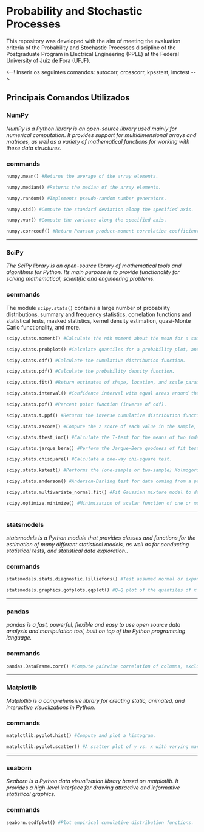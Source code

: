 # **Probability and Stochastic Processes**
This repository was developed with the aim of meeting the evaluation criteria of the Probability and Stochastic Processes discipline of the Postgraduate Program in Electrical Engineering (PPEE) at the Federal University of Juiz de Fora (UFJF).

<--! Inserir os seguintes comandos: autocorr, crosscorr, kpsstest, lmctest -->

## **Principais Comandos Utilizados**

### NumPy
*NumPy is a Python library is an open-source library used mainly for numerical computation. It provides support for multidimensional arrays and matrices, as well as a variety of mathematical functions for working with these data structures.*

### commands

~~~Python
numpy.mean() #Returns the average of the array elements. 
~~~
~~~Python
numpy.median() #Returns the median of the array elements.
~~~
~~~Python
numpy.random() #Implements pseudo-random number generators.
~~~
~~~Python
numpy.std() #Compute the standard deviation along the specified axis.
~~~
~~~Python
numpy.var() #Compute the variance along the specified axis.
~~~
~~~Python
numpy.corrcoef() #Return Pearson product-moment correlation coefficients.
~~~


---
### **SciPy**
*The SciPy library is an open-source library of mathematical tools and algorithms for Python. Its main purpose is to provide functionality for solving mathematical, scientific and engineering problems.*

### commands

The module `scipy.stats()` contains a large number of probability distributions, summary and frequency statistics, correlation functions and statistical tests, masked statistics, kernel density estimation, quasi-Monte Carlo functionality, and more.

~~~Python
scipy.stats.moment() #Calculate the nth moment about the mean for a sample.
~~~
~~~Python
scipy.stats.probplot() #Calculate quantiles for a probability plot, and optionally show the plot.
~~~
<!-- A função scipy.stats.probplot também é capaz de plotar o qqplot-->
~~~Python
scipy.stats.cdf() #Calculate the cumulative distribution function.
~~~
~~~Python
scipy.stats.pdf() #Calculate the probability density function.
~~~
~~~Python
scipy.stats.fit() #Return estimates of shape, location, and scale parameters from data. The default estimation method is Maximum Likelihood Estimation (MLE).
~~~
~~~Python
scipy.stats.interval() #Confidence interval with equal areas around the median.
~~~
~~~Python
scipy.stats.ppf() #Percent point function (inverse of cdf).
~~~
~~~Python
scipy.stats.t.ppf() #Returns the inverse cumulative distribution function of the Student's t distribution.
~~~
~~~Python
scipy.stats.zscore() #Compute the z score of each value in the sample, relative to the sample mean and standard deviation.
~~~
~~~Python
scipy.stats.ttest_ind() #Calculate the T-test for the means of two independent samples of scores.
~~~
~~~Python
scipy.stats.jarque_bera() #Perform the Jarque-Bera goodness of fit test on sample data.
~~~
~~~Python
scipy.stats.chisquare() #Calculate a one-way chi-square test.
~~~
~~~Python
scipy.stats.kstest() #Performs the (one-sample or two-sample) Kolmogorov-Smirnov test for goodness of fit.
~~~
~~~Python
scipy.stats.anderson() #Anderson-Darling test for data coming from a particular distribution.
~~~
~~~Python
scipy.stats.multivariate_normal.fit() #Fit Gaussian mixture model to data
~~~
~~~Python
scipy.optimize.minimize() #Minimization of scalar function of one or more variables.
~~~


---
### **statsmodels**
*statsmodels is a Python module that provides classes and functions for the estimation of many different statistical models, as well as for conducting statistical tests, and statistical data exploration..*

### commands
~~~Python
statsmodels.stats.diagnostic.lilliefors() #Test assumed normal or exponential distribution using Lilliefors’ test.
~~~
~~~Python
statsmodels.graphics.gofplots.qqplot() #Q-Q plot of the quantiles of x versus the quantiles/ppf of a distribution.
~~~


---
### **pandas**
*pandas is a fast, powerful, flexible and easy to use open source data analysis and manipulation tool, built on top of the Python programming language.*

### commands
~~~Python
pandas.DataFrame.corr() #Compute pairwise correlation of columns, excluding NA/null values.
~~~


---
### **Matplotlib**
*Matplotlib is a comprehensive library for creating static, animated, and interactive visualizations in Python.*

### commands

~~~Python
matplotlib.pyplot.hist() #Compute and plot a histogram. 
~~~
~~~Python
matplotlib.pyplot.scatter() #A scatter plot of y vs. x with varying marker size and/or color.
~~~


---
### **seaborn**
*Seaborn is a Python data visualization library based on matplotlib. It provides a high-level interface for drawing attractive and informative statistical graphics.*

### commands

~~~Python
seaborn.ecdfplot() #Plot empirical cumulative distribution functions.
~~~





